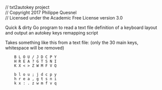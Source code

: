 // txt2autokey project  
// Copyright 2017 Philippe Quesnel  
// Licensed under the Academic Free License version 3.0 


Quick & dirty Go program to read a text file definition of a keyboard layout 
and output an autokey keys remapping script

Takes something like this from a text file:
(only the 30 main keys, whitespace will be removed)

		B L O U / J D C P Y
		H R E A ? G T S N I
		K X < > Z W M F V Q

		b l o u ; j d c p y  
		h r e a , g t s n i  
		k x : . z w m f v q  

